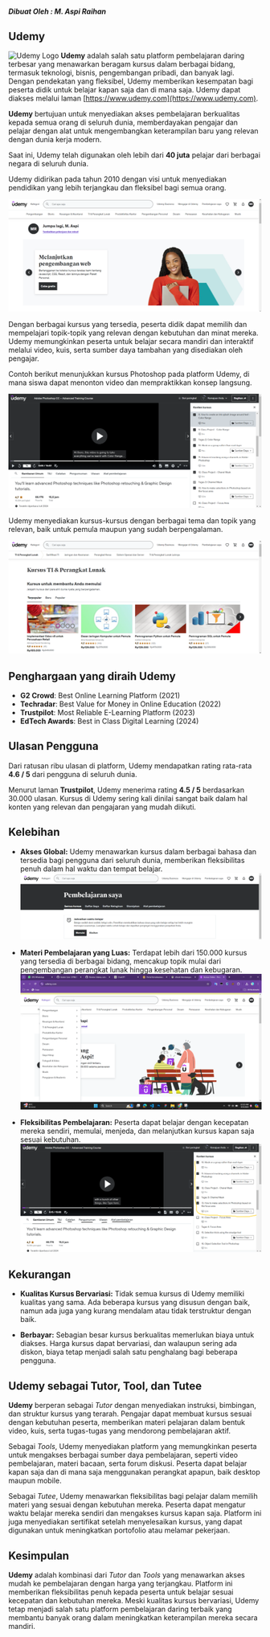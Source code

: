 ##### Dibuat Oleh : M. Aspi Raihan

## Udemy
![Udemy Logo](https://upload.wikimedia.org/wikipedia/commons/thumb/e/e3/Udemy_logo.svg/768px-Udemy_logo.svg.png)
**Udemy** adalah salah satu platform pembelajaran daring terbesar yang menawarkan beragam kursus dalam berbagai bidang, termasuk teknologi, bisnis, pengembangan pribadi, dan banyak lagi. Dengan pendekatan yang fleksibel, Udemy memberikan kesempatan bagi peserta didik untuk belajar kapan saja dan di mana saja. Udemy dapat diakses melalui laman [https://www.udemy.com](https://www.udemy.com).

**Udemy** bertujuan untuk menyediakan akses pembelajaran berkualitas kepada semua orang di seluruh dunia, memberdayakan pengajar dan pelajar dengan alat untuk mengembangkan keterampilan baru yang relevan dengan dunia kerja modern.

Saat ini, Udemy telah digunakan oleh lebih dari **40 juta** pelajar dari berbagai negara di seluruh dunia.

Udemy didirikan pada tahun 2010 dengan visi untuk menyediakan pendidikan yang lebih terjangkau dan fleksibel bagi semua orang.

![udemy](img//udemy_2.png)

Dengan berbagai kursus yang tersedia, peserta didik dapat memilih dan mempelajari topik-topik yang relevan dengan kebutuhan dan minat mereka. Udemy memungkinkan peserta untuk belajar secara mandiri dan interaktif melalui video, kuis, serta sumber daya tambahan yang disediakan oleh pengajar.

Contoh berikut menunjukkan kursus Photoshop pada platform Udemy, di mana siswa dapat menonton video dan mempraktikkan konsep langsung.

![udemy](img//udemy_1.png)

Udemy menyediakan kursus-kursus dengan berbagai tema dan topik yang relevan, baik untuk pemula maupun yang sudah berpengalaman.

![udemy](img//udemy_3.png)

## Penghargaan yang diraih Udemy
- **G2 Crowd**: Best Online Learning Platform (2021)
- **Techradar**: Best Value for Money in Online Education (2022)
- **Trustpilot**: Most Reliable E-Learning Platform (2023)
- **EdTech Awards**: Best in Class Digital Learning (2024)


## Ulasan Pengguna
Dari ratusan ribu ulasan di platform, Udemy mendapatkan rating rata-rata **4.6 / 5** dari pengguna di seluruh dunia.

Menurut laman **Trustpilot**, Udemy menerima rating **4.5 / 5** berdasarkan 30.000 ulasan. Kursus di Udemy sering kali dinilai sangat baik dalam hal konten yang relevan dan pengajaran yang mudah diikuti.

## Kelebihan 
- **Akses Global:** Udemy menawarkan kursus dalam berbagai bahasa dan tersedia bagi pengguna dari seluruh dunia, memberikan fleksibilitas penuh dalam hal waktu dan tempat belajar.
![udemy](img//udemy_4.png)

- **Materi Pembelajaran yang Luas:** Terdapat lebih dari 150.000 kursus yang tersedia di berbagai bidang, mencakup topik mulai dari pengembangan perangkat lunak hingga kesehatan dan kebugaran.
![udemy](img/udemy_5.png)

- **Fleksibilitas Pembelajaran:** Peserta dapat belajar dengan kecepatan mereka sendiri, memulai, menjeda, dan melanjutkan kursus kapan saja sesuai kebutuhan.
![udemy](img//udemy_6.png)

## Kekurangan
- **Kualitas Kursus Bervariasi:** Tidak semua kursus di Udemy memiliki kualitas yang sama. Ada beberapa kursus yang disusun dengan baik, namun ada juga yang kurang mendalam atau tidak terstruktur dengan baik.

- **Berbayar:** Sebagian besar kursus berkualitas memerlukan biaya untuk diakses. Harga kursus dapat bervariasi, dan walaupun sering ada diskon, biaya tetap menjadi salah satu penghalang bagi beberapa pengguna.

##  Udemy sebagai Tutor, Tool, dan Tutee
**Udemy** berperan sebagai *Tutor* dengan menyediakan instruksi, bimbingan, dan struktur kursus yang terarah. Pengajar dapat membuat kursus sesuai dengan kebutuhan peserta, memberikan materi pelajaran dalam bentuk video, kuis, serta tugas-tugas yang mendorong pembelajaran aktif. 

Sebagai *Tools*, Udemy menyediakan platform yang memungkinkan peserta untuk mengakses berbagai sumber daya pembelajaran, seperti video pembelajaran, materi bacaan, serta forum diskusi. Peserta dapat belajar kapan saja dan di mana saja menggunakan perangkat apapun, baik desktop maupun mobile.

Sebagai *Tutee*, Udemy menawarkan fleksibilitas bagi pelajar dalam memilih materi yang sesuai dengan kebutuhan mereka. Peserta dapat mengatur waktu belajar mereka sendiri dan mengakses kursus kapan saja. Platform ini juga menyediakan sertifikat setelah menyelesaikan kursus, yang dapat digunakan untuk meningkatkan portofolio atau melamar pekerjaan.

## Kesimpulan
**Udemy** adalah kombinasi dari *Tutor* dan *Tools* yang menawarkan akses mudah ke pembelajaran dengan harga yang terjangkau. Platform ini memberikan fleksibilitas penuh kepada peserta untuk belajar sesuai kecepatan dan kebutuhan mereka. Meski kualitas kursus bervariasi, Udemy tetap menjadi salah satu platform pembelajaran daring terbaik yang membantu banyak orang dalam meningkatkan keterampilan mereka secara mandiri.